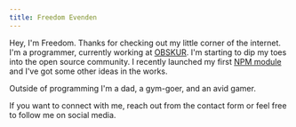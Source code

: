 ```yaml
---
title: Freedom Evenden
---
```


Hey, I'm Freedom. Thanks for checking out my little corner of the internet. I'm a programmer, currently working at [OBSKUR](https://obskur.com). I'm starting to dip my toes into the open source community. I recently launched my first [NPM module](https://www.npmjs.com/package/@f3ve/vue-markdown-it) and I've got some other ideas in the works.

Outside of programming I'm a dad, a gym-goer, and an avid gamer.

If you want to connect with me, reach out from the <router-link to="/contact" >contact form</router-link> or feel free to follow me on social media.

